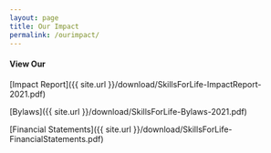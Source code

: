 ```yaml
---
layout: page
title: Our Impact
permalink: /ourimpact/
---
```


#### View Our

[Impact Report]({{ site.url }}/download/SkillsForLife-ImpactReport-2021.pdf)

[Bylaws]({{ site.url }}/download/SkillsForLife-Bylaws-2021.pdf)

[Financial Statements]({{ site.url }}/download/SkillsForLife-FinancialStatements.pdf)